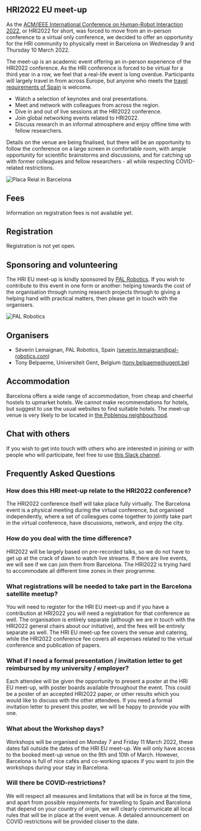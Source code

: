 ## HRI2022 EU meet-up

As the [ACM/IEEE International Conference on Human-Robot Interaction 2022](https://humanrobotinteraction.org/2022/), or HRI2022 for short, was forced to move from an in-person conference to a virtual only conference, we decided to offer an opportunity for the HRI community to physically meet in Barcelona on Wednesday 9 and Thursday 10 March 2022.

The meet-up is an academic event offering an in-person experience of the HRI2022 conference. As the HRI conference is forced to be virtual for a third year in a row, we feel that a real-life event is long overdue. Participants will largely travel in from across Europe, but anyone who meets the [travel requirements of Spain](https://www.spth.gob.es/) is welcome.

- Watch a selection of keynotes and oral presentations.
- Meet and network with colleagues from across the region.
- Dive in and out of live sessions at the HRI2022 conference.
- Join global networking events related to HRI2022.
- Discuss research in an informal atmosphere and enjoy offline time with fellow researchers.

Details on the venue are being finalised, but there will be an opportunity to follow the conference on a large screen in comfortable room, with ample opportunity for scientific brainstorms and discussions, and for catching up with former colleagues and fellow researchers - all while respecting COVID-related restrictions.

![Placa Reial in Barcelona](https://upload.wikimedia.org/wikipedia/commons/thumb/3/31/Placa_Reial_Barcelona_%28186419109%29.jpeg/800px-Placa_Reial_Barcelona_%28186419109%29.jpeg)

## Fees

Information on registration fees is not available yet.

## Registration

Registration is not yet open.

## Sponsoring and volunteering

The HRI EU meet-up is kindly sponsored by [PAL Robotics](https://pal-robotics.com/). If you wish to contribute to this event in one form or another: helping towards the cost of the organisation through running research projects through to giving a helping hand with practical matters, then please get in touch with the organisers.

![PAL Robotics](https://sp-ao.shortpixel.ai/client/to_webp,q_glossy,ret_img/https://pal-robotics.com/wp-content/uploads/2019/07/Logo-PAL-Robotics-254x100.png)

## Organisers

- Séverin Lemaignan, PAL Robotics, Spain (severin.lemaignan@pal-robotics.com)
- Tony Belpaeme, Universiteit Gent, Belgium (tony.belpaeme@ugent.be)

## Accommodation

Barcelona offers a wide range of accommodation, from cheap and cheerful hostels to upmarket hotels. We cannot make recommendations for hotels, but suggest to use the usual websites to find suitable hotels. The meet-up venue is very likely to be located in [the Poblenou neighbourhood](https://www.google.com/maps/place/El+Poblenou,+Barcelona).

## Chat with others

If you wish to get into touch with others who are interested in joining or with people who will participate, feel free to use [this Slack channel](slack-y5n5922.slack.com).

## Frequently Asked Questions

### How does this HRI meet-up relate to the HRI2022 conference? 
The HRI2022 conference itself will take place fully virtually. The Barcelona event is a physical meeting during the virtual conference, but organised independently, where a set of colleagues come together to jointly take part in the virtual conference, have discussions, network, and enjoy the city.

### How do you deal with the time difference?
HRI2022 will be largely based on pre-recorded talks, so we do not have to get up at the crack of dawn to watch live streams. If there are live events, we will see if we can join them from Barcelona. The HRI2022 is trying hard to accommodate all different time zones in their programme.

### What registrations will be needed to take part in the Barcelona satellite meetup? 
You will need to register for the HRI EU meet-up and if you have a contribution at HRI2022 you will need a registration for that conference as well. The organisation is entirely separate (although we are in touch with the HRI2022 general chairs about our initiative), and the fees will be entirely separate as well. The HRI EU meet-up fee covers the venue and catering, while the HRI2022 conference fee covers all expenses related to the virtual conference and publication of papers.

### What if I need a formal presentation / invitation letter to get reimbursed by my university / employer? 
Each attendee will be given the opportunity to present a poster at the HRI EU meet-up, with poster boards available throughout the event. This could be a poster of an accepted HRI2022 paper, or other results which you would like to discuss with the other attendees. If you need a formal invitation letter to present this poster, we will be happy to provide you with one.

### What about the Workshop days?
Workshops will be organised on Monday 7 and Friday 11 March 2022, these dates fall outside the dates of the HRI EU meet-up. We will only have access to the booked meet-up venue on the 9th and 10th of March. However, Barcelona is full of nice cafés and co-working spaces if you want to join the workshops during your stay in Barcelona.

### Will there be COVID-restrictions? 
We will respect all measures and limitations that will be in force at the time, and apart from possible requirements for travelling to Spain and Barcelona that depend on your country of origin, we will clearly communicate all local rules that will be in place at the event venue. A detailed announcement on COVID restrictions will be provided closer to the date.

